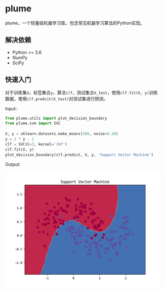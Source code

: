# plume
plume，一个轻量级机器学习库。包含常见机器学习算法的Python实现。


## 解决依赖
* Python >= 3.6
* NumPy
* SciPy


## 快速入门
对于训练集`X`，标签集合`y`，算法`clf`，测试集合`X_test`，使用`clf.fit(X, y)`训练数据，使用`clf.predcit(X_test)`对测试集进行预测。



Input:

```python
from plume.utils import plot_decision_boundary
from plume.svm import SVC

X, y = sklearn.datasets.make_moons(200, noise=0.20)
y = 2 * y - 1
clf = SVC(C=3, kernel='rbf')
clf.fit(X, y)
plot_decision_boundary(clf.predict, X, y, 'Support Vector Machine')
```
Output:

![img](docs/figure_svm.png)